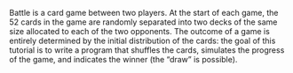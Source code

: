 Battle is a card game between two players. At the start of each game, the 52 cards in the game are randomly separated into two decks of the same size allocated to each of the two opponents. The outcome of a game is entirely determined by the initial distribution of the cards: the goal of this tutorial is to write a program that shuffles the cards, simulates the progress of the game, and indicates the winner (the “draw” is possible).
